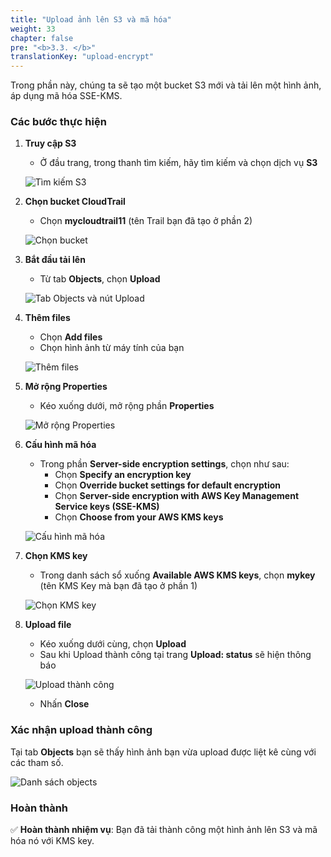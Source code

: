 ```yaml
---
title: "Upload ảnh lên S3 và mã hóa"
weight: 33
chapter: false
pre: "<b>3.3. </b>"
translationKey: "upload-encrypt"
---
```


Trong phần này, chúng ta sẽ tạo một bucket S3 mới và tải lên một hình ảnh, áp dụng mã hóa SSE-KMS.

### Các bước thực hiện

1. **Truy cập S3**

   - Ở đầu trang, trong thanh tìm kiếm, hãy tìm kiếm và chọn dịch vụ **S3**

   ![Tìm kiếm S3](/images/3.3/Picture16.png)

2. **Chọn bucket CloudTrail**

   - Chọn **mycloudtrail11** (tên Trail bạn đã tạo ở phần 2)

   ![Chọn bucket](/images/3.3/Picture17.png)

3. **Bắt đầu tải lên**

   - Từ tab **Objects**, chọn **Upload**

   ![Tab Objects và nút Upload](/images/3.3/Picture18.png)

4. **Thêm files**

   - Chọn **Add files**
   - Chọn hình ảnh từ máy tính của bạn

   ![Thêm files](/images/3.3/Picture19.png)

5. **Mở rộng Properties**

   - Kéo xuống dưới, mở rộng phần **Properties**

   ![Mở rộng Properties](/images/3.3/Picture20.png)

6. **Cấu hình mã hóa**

   - Trong phần **Server-side encryption settings**, chọn như sau:
     - Chọn **Specify an encryption key**
     - Chọn **Override bucket settings for default encryption**
     - Chọn **Server-side encryption with AWS Key Management Service keys (SSE-KMS)**
     - Chọn **Choose from your AWS KMS keys**

   ![Cấu hình mã hóa](/images/3.3/Picture21.png)

7. **Chọn KMS key**

   - Trong danh sách sổ xuống **Available AWS KMS keys**, chọn **mykey** (tên KMS Key mà bạn đã tạo ở phần 1)

   ![Chọn KMS key](/images/3.3/Picture22.png)

8. **Upload file**

   - Kéo xuống dưới cùng, chọn **Upload**
   - Sau khi Upload thành công tại trang **Upload: status** sẽ hiện thông báo

   ![Upload thành công](/images/3.3/Picture23.png)

   - Nhấn **Close**

### Xác nhận upload thành công

Tại tab **Objects** bạn sẽ thấy hình ảnh bạn vừa upload được liệt kê cùng với các tham số.

![Danh sách objects](/images/3.3/Picture24.png)

### Hoàn thành

✅ **Hoàn thành nhiệm vụ**: Bạn đã tải thành công một hình ảnh lên S3 và mã hóa nó với KMS key.